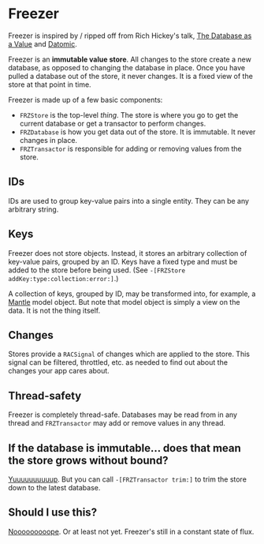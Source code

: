 # Freezer

Freezer is inspired by / ripped off from Rich Hickey's talk, [The Database as a Value](http://www.infoq.com/presentations/Datomic-Database-Value) and [Datomic](http://www.datomic.com).

Freezer is an **immutable value store**. All changes to the store create a new 
database, as opposed to changing the database in place. Once you have pulled a
database out of the store, it never changes. It is a fixed view of the store at 
that point in time.

Freezer is made up of a few basic components:

* `FRZStore` is the top-level _thing_. The store is where you go to get the 
current database or get a transactor to perform changes.
* `FRZDatabase` is how you get data out of the store. It is immutable. It never 
changes in place.
* `FRZTransactor` is responsible for adding or removing values from the store.

## IDs

IDs are used to group key-value pairs into a single entity. They can be any 
arbitrary string.

## Keys

Freezer does not store objects. Instead, it stores an arbitrary collection of 
key-value pairs, grouped by an ID. Keys have a fixed type and must
be added to the store before being used. (See `-[FRZStore addKey:type:collection:error:]`.)

A collection of keys, grouped by ID, may be transformed into, for example,
a [Mantle](https://github.com/github/Mantle) model object. But note that model 
object is simply a view on the data. It is not the thing itself.

## Changes

Stores provide a `RACSignal` of changes which are applied to the store. This 
signal can be filtered, throttled, etc. as needed to find out about the changes
your app cares about.

## Thread-safety

Freezer is completely thread-safe. Databases may be read from in any thread and 
`FRZTransactor` may add or remove values in any thread.

## If the database is immutable... does that mean the store grows without bound?

[Yuuuuuuuuuup](http://www.youtube.com/watch?v=zu9ZxzsWchg). But you can call 
`-[FRZTransactor trim:]` to trim the store down to the latest database.

## Should I use this?

[Nooooooooope](http://www.youtube.com/watch?v=mJXYMDu6dpY). Or at least not yet. 
Freezer's still in a constant state of flux.
